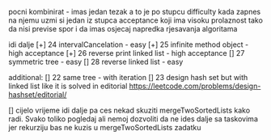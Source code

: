pocni kombinirat - imas jedan tezak a to je po stupcu difficulty
kada zapnes na njemu uzmi si jedan iz stupca acceptance koji ima
visoku prolaznost tako da nisi previse spor i da imas osjecaj napredka
rjesavanja algoritama

idi dalje
[+] 24 intervalCancelation - easy
[+] 25 infinite method object - high acceptance
[+] 26 reverse print linked list - high acceptance
[] 27 symmetric tree - easy
[] 28 reverse linked list - easy

additional:
[] 22 same tree - with iteration
[] 23 design hash set but with linked list like it is solved in editorial https://leetcode.com/problems/design-hashset/editorial/

[] cijelo vrijeme idi dalje pa ces nekad skuziti mergeTwoSortedLists kako radi. Svako toliko pogledaj ali nemoj
dozvoliti da ne ides dalje sa taskovima jer rekurziju bas ne kuzis u mergeTwoSortedLists zadatku
